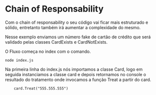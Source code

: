 # Chain of Responsability

Com o chain of responsability o seu código vai ficar mais estruturado e sólido, entretanto também irá aumentar a complexidade do mesmo.

Nesse exemplo enviamos um número fake de cartão de crédito que será validado pelas classes CardExists e CardNotExists.

O Fluxo começa no index com o comando.

    node index.js
    
Na primeira linha do index.js nós importamos a classe Card, logo em seguida instanciamos a classe card e depois retornamos no console o resultado do tratamento onde invocamos a função Treat a partir do card.

        card.Treat("555.555.555")
